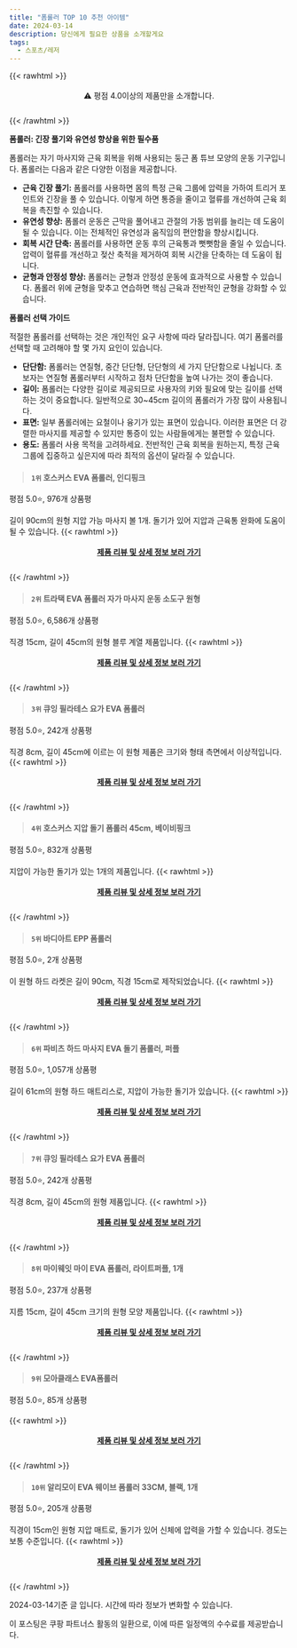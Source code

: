 ```yaml
---
title: "폼롤러 TOP 10 추천 아이템"
date: 2024-03-14
description: 당신에게 필요한 상품을 소개할게요
tags:
  - 스포츠/레저
---
```

{{< rawhtml >}}<div class="toc" style="text-align: center; height: 50px; line-height: 2;">  <p>⚠️ 평점 4.0이상의 제품만을 소개합니다.<br></p></div> {{< /rawhtml >}}

**폼롤러: 긴장 풀기와 유연성 향상을 위한 필수품**

폼롤러는 자기 마사지와 근육 회복을 위해 사용되는 둥근 폼 튜브 모양의 운동 기구입니다. 폼롤러는 다음과 같은 다양한 이점을 제공합니다.

* **근육 긴장 풀기:** 폼롤러를 사용하면 몸의 특정 근육 그룹에 압력을 가하여 트리거 포인트와 긴장을 풀 수 있습니다. 이렇게 하면 통증을 줄이고 혈류를 개선하여 근육 회복을 촉진할 수 있습니다.
* **유연성 향상:** 폼롤러 운동은 근막을 풀어내고 관절의 가동 범위를 늘리는 데 도움이 될 수 있습니다. 이는 전체적인 유연성과 움직임의 편안함을 향상시킵니다.
* **회복 시간 단축:** 폼롤러를 사용하면 운동 후의 근육통과 뻣뻣함을 줄일 수 있습니다. 압력이 혈류를 개선하고 젖산 축적을 제거하여 회복 시간을 단축하는 데 도움이 됩니다.
* **균형과 안정성 향상:** 폼롤러는 균형과 안정성 운동에 효과적으로 사용할 수 있습니다. 폼롤러 위에 균형을 맞추고 연습하면 핵심 근육과 전반적인 균형을 강화할 수 있습니다.

**폼롤러 선택 가이드**

적절한 폼롤러를 선택하는 것은 개인적인 요구 사항에 따라 달라집니다. 여기 폼롤러를 선택할 때 고려해야 할 몇 가지 요인이 있습니다.

* **단단함:** 폼롤러는 연질형, 중간 단단형, 단단형의 세 가지 단단함으로 나뉩니다. 초보자는 연질형 폼롤러부터 시작하고 점차 단단함을 높여 나가는 것이 좋습니다.
* **길이:** 폼롤러는 다양한 길이로 제공되므로 사용자의 키와 필요에 맞는 길이를 선택하는 것이 중요합니다. 일반적으로 30~45cm 길이의 폼롤러가 가장 많이 사용됩니다.
* **표면:** 일부 폼롤러에는 요철이나 융기가 있는 표면이 있습니다. 이러한 표면은 더 강렬한 마사지를 제공할 수 있지만 통증이 있는 사람들에게는 불편할 수 있습니다.
* **용도:** 폼롤러 사용 목적을 고려하세요. 전반적인 근육 회복을 원하는지, 특정 근육 그룹에 집중하고 싶은지에 따라 최적의 옵션이 달라질 수 있습니다.
>#### `1위` 호스커스 EVA 폼롤러, 인디핑크
평점 5.0⭐, 976개 상품평

길이 90cm의 원형 지압 가능 마사지 볼 1개. 돌기가 있어 지압과 근육통 완화에 도움이 될 수 있습니다.
{{< rawhtml >}}<div class="toc" style="text-align: center; height: 50px; line-height: 2;"><p><b><a href="https://link.coupang.com/re/AFFSDP?lptag=AF5033054&pageKey=6601313116&itemId=14934578349&vendorItemId=88826268123&traceid=V0-153-cdb6fd84d4bc7b53&clickBeacon=ApkNGAXOaqW82m2HAlXUt5W8PHsDmq1_j2F6ZTU-c73tuslXY54Bfeei0-y4bnDk4B9wJvAjklXQrPUZ7mEpQLCrdHkSDUTVGx46n-GR5njMMvvIFeh1grkM5HmF5SYGPYToGwdVO-lNZb_YpsSpI5DjH47IwXgvd5HBs7Q5LaFokDF8Ep1hg9ZzsGp-nlXXhBopSQfSw6PMX9f9kZe49_bXU34KCg21v_xuYfT80j7G7owMT9p9RvqTQgRvOxswiGCYIBmVAzQhXEtAvDTGBP0PiY8MFmOv7KhnoJNDf6avygomUDnrIGVMOlUxRQXSIvCQkRNw853Cg9Mn1q8bZmsh9OkUvDYdq5MjrDdBKgfhmP1lUhFtrMiDY015kJduRMQ2AO0tkUh0FgqnGScTLEAYpW8AvlijgW_nsaITJWcF1TmTFNjcrgun7QrdOvY6TpiR7xnJcso6-rYXANj-Hpo_OCi2tpCkcugN1bYFXKuyVX6VCWgIHWLDJiFecpj2qKd6j0Bw8ldjdkidmhOku6pU-Dq1x4goOMmJLCkVpYr5_5ZPtJpj6vMuZfl_GHKmzKzfGOpuq3PPW-YPHVAOl7S5E2tzJHpkviK95Jh3_L8h4pjwDRDu-5S8AqJxTu8hnOLAoACuFBoXPTzRoHQWFTLwmvgQz7QKVgb-9f2ixewBKs6IJsJo_NS7b5f6-sDj_Xmt1SAuHjfJ0FivxnmjIENEVUr0PeWApt7_fsA-yYOy8vsIFKraqhjKhjFbhclzG1RCWeEr6UKBLPbuRQJQGKHCZygqtB78wZuBkUWtoXIipowoTeoOYiJp7vILXxzz11ntW8TW7xFysiGmePpxmV-fPFF6tGNGwjMuwN2PEvpxoDZWj0IhOFJz0PdgcCmiS7nEg-pt0X68P-l_TWGmYfPt3aUwvnY57-A8yRyQYQ%3D%3D&requestid=20240314120544783171687725&token=31850C%7CMIXED">제품 리뷰 및 상세 정보 보러 가기</a></b><br></p> </div>{{< /rawhtml >}}
>#### `2위` 트라택 EVA 폼롤러 자가 마사지 운동 소도구 원형
평점 5.0⭐, 6,586개 상품평

직경 15cm, 길이 45cm의 원형 블루 계열 제품입니다.
{{< rawhtml >}}<div class="toc" style="text-align: center; height: 50px; line-height: 2;"><p><b><a href="https://link.coupang.com/re/AFFSDP?lptag=AF5033054&pageKey=45079642&itemId=161304182&vendorItemId=3380243040&traceid=V0-153-e3572c822dbb46c5&requestid=20240314120544783171687725&token=31850C%7CMIXED">제품 리뷰 및 상세 정보 보러 가기</a></b><br></p> </div>{{< /rawhtml >}}
>#### `3위` 큐잉 필라테스 요가 EVA 폼롤러
평점 5.0⭐, 242개 상품평

직경 8cm, 길이 45cm에 이르는 이 원형 제품은 크기와 형태 측면에서 이상적입니다.
{{< rawhtml >}}<div class="toc" style="text-align: center; height: 50px; line-height: 2;"><p><b><a href="https://link.coupang.com/re/AFFSDP?lptag=AF5033054&pageKey=7101963539&itemId=17730009047&vendorItemId=88470612370&traceid=V0-153-0a7ba7bb317889d1&requestid=20240314120544783171687725&token=31850C%7CMIXED">제품 리뷰 및 상세 정보 보러 가기</a></b><br></p> </div>{{< /rawhtml >}}
>#### `4위` 호스커스 지압 돌기 폼롤러 45cm, 베이비핑크
평점 5.0⭐, 832개 상품평

지압이 가능한 돌기가 있는 1개의 제품입니다.
{{< rawhtml >}}<div class="toc" style="text-align: center; height: 50px; line-height: 2;"><p><b><a href="https://link.coupang.com/re/AFFSDP?lptag=AF5033054&pageKey=6740917639&itemId=15735969271&vendorItemId=88846157450&traceid=V0-153-2e66c3ad66b07c89&clickBeacon=GXdrDYLl-2W9nJuTGcaGBYDqZbc9M6SE4zRk1wal8bb1vf5TB0FesvaUSK2IZdbwovq__1BP_GcWQhdUOqysUk-YISryVU8XGFXXhCPOBUMLxpOVCU6aTRXkNMK6vs21HLr-_FhjwpxaQ9ilWkReQ5wm1vVOsnpbCvA8eVXX4oB8bMFa7NEbvUvLoF8Fgj5BFMpNdv7rmjzY1uD-cE86uaDrLYODEqRwD30AWvSLjCnIAC6Nl-SEdquRMpDnPwzJZuTx9BAgaNTj0VsjnrtNMqrocoFOC_O6r68McHhUIPI-q2LsP0GAkRgjtFSte6eHW0UaSGbQg_zciRtBx_oh9IOC28O5NvRxkf1edWP3SOII5EAQCGjWXQd4HNzLM44fCqj1H--bHha2t0UG_C8p_6eAUeBJRUTMmzfe1Mzioi0R0W5IRoQnSdKW3ly4yNi8a9Rm9eHYSZ6l59EOeVXtZdUMlhr5nPs-6p9bSxj8fL0M7-IXTC-EUL5qh-x-9MWvh0kF3N_onB0KkxtotHb8kYgZySttkwueDkct0sIGD8yt8gaw6F-n9Seuv0F_7rNLhQpdEw4KRP1Wxd2XFgJaFCUobG_Q-y13kanyDJSbkLuMvkvxRP0EL6wju51JXKfnf40gb3sD5tm50B-ImSi1wRNUs_TMEfPVVFhqn683FBpSuwIA1XnCps2Ft4lwfr2vA__-tBkuOxmANejil325fbiTOd6OWDYYY5hD7bQIafencz9MgonqFaMmsJIdTiTLxnTXvGy2FSpIgwIoGzc9dZAcf-t81rpzYgAvv2xINYU4obLfyNQfw4dp1_RPcKv3Fl5mX0LEc-_X_8gceQlP_pJoisln6ZZRZNeStCpyUHGZrG45Dy0frBZf4dFt3bdcVDUyq1WJn3rp--ZW4Ol9_WgL68gNehiwcdgIl9-Dyg%3D%3D&requestid=20240314120544783171687725&token=31850C%7CMIXED">제품 리뷰 및 상세 정보 보러 가기</a></b><br></p> </div>{{< /rawhtml >}}
>#### `5위` 바디아트 EPP 폼롤러
평점 5.0⭐, 2개 상품평

이 원형 하드 라켓은 길이 90cm, 직경 15cm로 제작되었습니다.
{{< rawhtml >}}<div class="toc" style="text-align: center; height: 50px; line-height: 2;"><p><b><a href="https://link.coupang.com/re/AFFSDP?lptag=AF5033054&pageKey=7645357678&itemId=20327296278&vendorItemId=88470973901&traceid=V0-153-c8822bba326780ec&requestid=20240314120544783171687725&token=31850C%7CMIXED">제품 리뷰 및 상세 정보 보러 가기</a></b><br></p> </div>{{< /rawhtml >}}
>#### `6위` 파비츠 하드 마사지 EVA 돌기 폼롤러, 퍼플
평점 5.0⭐, 1,057개 상품평

길이 61cm의 원형 하드 매트리스로, 지압이 가능한 돌기가 있습니다.
{{< rawhtml >}}<div class="toc" style="text-align: center; height: 50px; line-height: 2;"><p><b><a href="https://link.coupang.com/re/AFFSDP?lptag=AF5033054&pageKey=7198522115&itemId=18190368741&vendorItemId=85339139666&traceid=V0-153-77497bcdc97bb295&clickBeacon=mUyyW4fz7isZTBH7mdntIKTzwrnsV_XBkYyzcpAnjBUaHoGY2Sx3NuZdQ4CkOAlgVr6Lr8ZH6poNCMAFNUU33y4W4-nvo7ZFRaSrN80CVqP2G61a4gQpEy_krsH0ceQjIhPt-SEErbSPZXQaZLgPdGmFw50MXtUmn3H6Uvdxoc0Z85HS8rLBViC50KvcMp3O7mOgdUHHawb1d1ufUxIY6Gfj2ZIdqTNDoBmfwWnNajOSBzyvVXsK7p_gRDVvrJVDNxf2vaCORvSiaSTUN_yfKKKf4tEOXiOp4fAURUaTAuyuAIt5QBnY0sXYN68YhHnLcwFABLjxVSjjx9FEj0CYDiM0Y64mach1ctnLGA67fJsTSN4vTkFwJfDu96FGhNEXT0u59S3XqJTrsp_TuY8y3fxFwiokA8quGPVXUkOftdk7xLEhTIhJPe1ahsXiTU_ec5pDremkEhkZfaMvWxj3pcegRO_vij9EqaAo0sMaKodBKyaUxG80lSxWl_AM6WShs5zXhBVKxchN-PTbzHnF9zzrtLvKGEM_hqupZiArhWhT5fuKymSIUEs_cG-tApM-BTOjv-THgSGkgxVEQkdo6aCZTluMBq1h3yM6rC4t-UTPkWASCpjN1lcesDLPydamTeRLUpo1GLkpxkHzVDHUm5T7s2iE5Br9n1uXpFEkfuorN_0Jj71MtTTh9dpLSiPF7vzh_b6DABT55Peyoe8DTD7_yQEHarbdQu1Qq5WEgeYG_h-WG4a8q4K8fj1SUkvYFMkIndo7BUKbORKzGuAGVH4Y4DDIoeX8CyOg2-WIczAYNcy4jcekUx2WI4nKUrBLM4TVA6YpQEEfpP-OiXaRBRlA64WZzCQm_FjqMegkBjdtiE_wDAZl35qF2MPnck7Su0ZeuRzVnhbOl9tplD1liJ2co97ESb12Lk-wyUF99w%3D%3D&requestid=20240314120544783171687725&token=31850C%7CMIXED">제품 리뷰 및 상세 정보 보러 가기</a></b><br></p> </div>{{< /rawhtml >}}
>#### `7위` 큐잉 필라테스 요가 EVA 폼롤러
평점 5.0⭐, 242개 상품평

직경 8cm, 길이 45cm의 원형 제품입니다.
{{< rawhtml >}}<div class="toc" style="text-align: center; height: 50px; line-height: 2;"><p><b><a href="https://link.coupang.com/re/AFFSDP?lptag=AF5033054&pageKey=7101963539&itemId=17730009056&vendorItemId=84894750166&traceid=V0-153-0a7ba7bb317889d1&requestid=20240314120544783171687725&token=31850C%7CMIXED">제품 리뷰 및 상세 정보 보러 가기</a></b><br></p> </div>{{< /rawhtml >}}
>#### `8위` 마이웨잇 마이 EVA 폼롤러, 라이트퍼플, 1개
평점 5.0⭐, 237개 상품평

지름 15cm, 길이 45cm 크기의 원형 모양 제품입니다.
{{< rawhtml >}}<div class="toc" style="text-align: center; height: 50px; line-height: 2;"><p><b><a href="https://link.coupang.com/re/AFFSDP?lptag=AF5033054&pageKey=6856832989&itemId=16354729525&vendorItemId=83546430944&traceid=V0-153-06ea76b397b0bc63&clickBeacon=O_KjSOCPcpAGKRN9O770FHUjIiEfEZvu_0n8yi2QChU0zxhuPg7QsrZ343_jeQzJD2zjUQrbh-6GdCq0dYej-tlvVZghjeuZMKzzBVlBoxZnAXxxu8bRkwfwLlmHDjUd61zbNpp2J9alQb3Wn2wUDVCL142HweRsvDyG540dnURhc5mb_NqHN0W3UwrG-MqMfK61aVomd0W5yrWjRG_IWyYwbwHUrzdvNOcRsopEsP5gz6mww2-MAdkqBvjVDJ-erOyPXx8aBpcQ5IJ3qA66qYlpU8b32DhvJEu1IKVSyaqwhNVnJ1fpAztpoysBaT8Bq2Ah6QQVL9Inj8fe7asPBDOb-C2upqyK9tQQKbFwNDoq2MUku6WIy4Q8_ZMXeGHamdCehnVTcTCJJtZNFs4aZWJn6YyHK_Qvb6mhgyaOEbe6avcqU_lr_ZNPm9MusqsDBpVNXfNJwgTjkiqYWwCTJcxYXo3lWa18B4O7YEw5rRdlQM86EfkuFTW9aI0jWazhVH-MMp-OXkjxVg3Mx6fvZEmOFt7UPWPHQ7e_Rpwjaw2Of-dgtVi4K504mgoz_CsJSUXpXi-GxKGgZGn2fT80ApHE2X9-hqP3Ots_bI89no1ZKTyS6JOmX-S-kbfCu4ht2KzTOjT5W9aFWSaweHRH_9zkZjSgpuJVm59Uhe-XJQkuqGowCiRpeA5bqRxkywcEaXfsVq3DfQQeje2cCIpWcapF5F-aB7kjS3Lo3GKVcFm6WkjKw1oIDAAjV-Vs6RPygbZGtds045KLbfF6A_Mg7od88HwaCoXvK6Hmzwk6lVSpIQRusxaiHR97OGn42_O8EgKKIJLPs_yKSm368cIaUwITjvPA3yEhgUvxMpdXdMtLXOPjF4VrWdvqPiblIdRSA1fO-h7iNw3ePH4-ZlOn6QZClHphjq98l0fQcUJj3zzkuw%3D%3D&requestid=20240314120544783171687725&token=31850C%7CMIXED">제품 리뷰 및 상세 정보 보러 가기</a></b><br></p> </div>{{< /rawhtml >}}
>#### `9위` 모아클래스 EVA폼롤러
평점 5.0⭐, 85개 상품평


{{< rawhtml >}}<div class="toc" style="text-align: center; height: 50px; line-height: 2;"><p><b><a href="https://link.coupang.com/re/AFFSDP?lptag=AF5033054&pageKey=7844225528&itemId=21362767316&vendorItemId=88483417923&traceid=V0-153-b798bd6a7646cecf&requestid=20240314120544783171687725&token=31850C%7CMIXED">제품 리뷰 및 상세 정보 보러 가기</a></b><br></p> </div>{{< /rawhtml >}}
>#### `10위` 알리모이 EVA 웨이브 폼롤러 33CM, 블랙, 1개
평점 5.0⭐, 205개 상품평

직경이 15cm인 원형 지압 매트로, 돌기가 있어 신체에 압력을 가할 수 있습니다. 경도는 보통 수준입니다.
{{< rawhtml >}}<div class="toc" style="text-align: center; height: 50px; line-height: 2;"><p><b><a href="https://link.coupang.com/re/AFFSDP?lptag=AF5033054&pageKey=7297112075&itemId=18664155607&vendorItemId=85718540377&traceid=V0-153-88c472953b5be44d&clickBeacon=cHSxqOMPtgW2oWr-cPB7ITX0G66zpzn759MeKOKhFMhW6qdE104wh8y37k6IQHUUaKT2fVov8IrhiL8Or8qltfJh2s85fGIHagjIqNAB0lRIKdh59SY58w7iGnPyuNPU89RC0lYZL0wjlOb2an-m-GZ3RFoaDlCxKIEDIGKFBrGXMGGEiHSUiYDrfzMayK-S4FU1PuAvoGcdDdBUgEEXeO1iow4fVKuT8235CHDb5EnbK3xXwyIxVMofYB-pS9KU2rXg9-jgvDMeDl7edfEEXaE3Qbyu41PxszsiCwrbCBF0opYS0_z7QufjUL7CZmno7egpZ9hP6MwOEv9lCqIyGye9tWzWSarRlkt9kbXcmxC1F4s2U22OWwufJ50F-JwJeT9eMWMOeNuk5nTm2nkeYNZEe25-1luRHcHwChVqdkHUEJXjetN8dr9arwf-cUcs6y1sa50FWui007taY7aJsMWqtpfMvb1KnZPbOZjCPkPCF_vr5zifgpgziXsVSSzh4_THmXnwoFL6uTk-cM2uXEQ_3Q0gf5HHbmfJJaY1HorvidzT9d1-o6K6jPSXHWVXcb-tWDNxS3ody-3HANWY2kjt6Y-I22UUrNIVrwNuh9b2t0rnLN7tAhwm5jsKhaW69NdYAAC0SqS_Tga1hp7uol6bgEq3cQA57kOXYcc4Z-42lYW9wC4_egS-6L9EXeS2F3K1d2Arw16RsPx6euC9RT9DGHm4BRrztyEmXeo0VtAlEX5IiB5XIZGCxJmGFcUCdHhiQh5k4TTou0WLes9tVCyAFNn5iE9VeF_5EsBLATAuxTinyfxjwqc0N7Rd6hBo-vZ0BDfGinpHQUH64qs25EzrKNvftsgLgG0doV6ANl6E2Mf-Bs45-as_wx-tKechSGpmf3nNDO0GgqcNsvWK5sFnZPTV_CYq65-9epg_Ra_PdQ%3D%3D&requestid=20240314120544783171687725&token=31850C%7CMIXED">제품 리뷰 및 상세 정보 보러 가기</a></b><br></p> </div>{{< /rawhtml >}}

2024-03-14기준 글 입니다.
시간에 따라 정보가 변화할 수 있습니다.

이 포스팅은 쿠팡 파트너스 활동의 일환으로, 이에 따른 일정액의 수수료를 제공받습니다.
